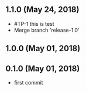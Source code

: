 ## 1.1.0 (May 24, 2018)
  - #TP-1 this is test
  - Merge branch 'release-1.0'

## 1.0.0 (May 01, 2018)


## 0.1.0 (May 01, 2018)
  - first commit

